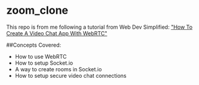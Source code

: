 # zoom_clone

This repo is from me following a tutorial from Web Dev Simplified: ["How To Create A Video Chat App With WebRTC"](https://www.youtube.com/watch?v=DvlyzDZDEq4&t=568s)

##Concepts Covered:

-   How to use WebRTC
-   How to setup Socket.io
-   A way to create rooms in Socket.io
-   How to setup secure video chat connections
